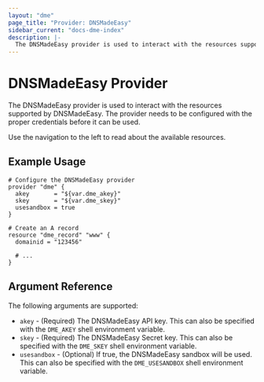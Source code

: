 ```yaml
---
layout: "dme"
page_title: "Provider: DNSMadeEasy"
sidebar_current: "docs-dme-index"
description: |-
  The DNSMadeEasy provider is used to interact with the resources supported by DNSMadeEasy. The provider needs to be configured with the proper credentials before it can be used.
---
```


# DNSMadeEasy Provider

The DNSMadeEasy provider is used to interact with the
resources supported by DNSMadeEasy. The provider needs to be configured
with the proper credentials before it can be used.

Use the navigation to the left to read about the available resources.

## Example Usage

```
# Configure the DNSMadeEasy provider
provider "dme" {
  akey       = "${var.dme_akey}"
  skey       = "${var.dme_skey}"
  usesandbox = true
}

# Create an A record
resource "dme_record" "www" {
  domainid = "123456"

  # ...
}
```

## Argument Reference

The following arguments are supported:

* `akey` - (Required) The DNSMadeEasy API key. This can also be specified with
  the `DME_AKEY` shell environment variable.
* `skey` - (Required) The DNSMadeEasy Secret key. This can also be specified
  with the `DME_SKEY` shell environment variable.
* `usesandbox` - (Optional) If true, the DNSMadeEasy sandbox will be
  used. This can also be specified with the `DME_USESANDBOX` shell environment
  variable.
